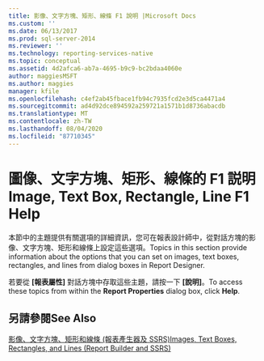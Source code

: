 ```yaml
---
title: 影像、文字方塊、矩形、線條 F1 說明 |Microsoft Docs
ms.custom: ''
ms.date: 06/13/2017
ms.prod: sql-server-2014
ms.reviewer: ''
ms.technology: reporting-services-native
ms.topic: conceptual
ms.assetid: 4d2afca6-ab7a-4695-b9c9-bc2bdaa4060e
author: maggiesMSFT
ms.author: maggies
manager: kfile
ms.openlocfilehash: c4ef2ab45fbace1fb94c7935fcd2e3d5ca4471a4
ms.sourcegitcommit: ad4d92dce894592a259721a1571b1d8736abacdb
ms.translationtype: MT
ms.contentlocale: zh-TW
ms.lasthandoff: 08/04/2020
ms.locfileid: "87710345"
---
```

# <a name="image-text-box-rectangle-line-f1-help"></a><span data-ttu-id="08b58-102">圖像、文字方塊、矩形、線條的 F1 説明</span><span class="sxs-lookup"><span data-stu-id="08b58-102">Image, Text Box, Rectangle, Line F1 Help</span></span>
  <span data-ttu-id="08b58-103">本節中的主題提供有關選項的詳細資訊，您可在報表設計師中，從對話方塊的影像、文字方塊、矩形和線條上設定這些選項。</span><span class="sxs-lookup"><span data-stu-id="08b58-103">Topics in this section provide information about the options that you can set on images, text boxes, rectangles, and lines from dialog boxes in Report Designer.</span></span>  
  
 <span data-ttu-id="08b58-104">若要從 **[報表屬性]** 對話方塊中存取這些主題，請按一下 **[說明]**。</span><span class="sxs-lookup"><span data-stu-id="08b58-104">To access these topics from within the **Report Properties** dialog box, click **Help**.</span></span>  
  
## <a name="see-also"></a><span data-ttu-id="08b58-105">另請參閱</span><span class="sxs-lookup"><span data-stu-id="08b58-105">See Also</span></span>  
 [<span data-ttu-id="08b58-106">影像、文字方塊、矩形和線條 &#40;報表產生器及 SSRS&#41;</span><span class="sxs-lookup"><span data-stu-id="08b58-106">Images, Text Boxes, Rectangles, and Lines &#40;Report Builder and SSRS&#41;</span></span>](report-design/rectangles-and-lines-report-builder-and-ssrs.md)  
  
  
